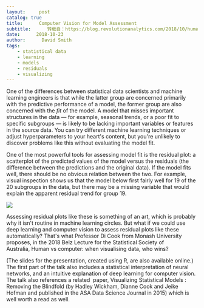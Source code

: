 ```yaml
---
layout:     post
catalog: true
title:      Computer Vision for Model Assessment
subtitle:      转载自：https://blog.revolutionanalytics.com/2018/10/human-vs-computer.html
date:      2018-10-23
author:      David Smith
tags:
    - statistical data
    - learning
    - models
    - residuals
    - visualizing
---
```


One of the differences between statistical data scientists and machine learning engineers is that while the latter group are concerned primarily with the predictive performance of a model, the former group are also concerned with the *fit* of the model. A model that misses important structures in the data — for example, seasonal trends, or a poor fit to specific subgroups — is likely to be lacking important variables or features in the source data. You can try different machine learning techniques or adjust hyperparameters to your heart's content, but you're unlikely to discover problems like this without evaluating the model fit.

One of the most powerful tools for assessing model fit is the residual plot: a scatterplot of the predicted values of the model versus the residuals (the difference between the predictions and the original data). If the model fits well, there should be no obvious relation between the two. For example, visual inspection shows us that the model below first fairly well for 19 of the 20 subgroups in the data, but there may be a missing variable that would explain the apparent residual trend for group 19.

![](https://revolution-computing.typepad.com/.a/6a010534b1db25970b022ad3bacd43200b-800wi)


Assessing residual plots like these is something of an art, which is probably why it isn't routine in machine learning circles. But what if we could use deep learning and computer vision to assess residual plots like these automatically? That's what Professor Di Cook from Monash University proposes, in the 2018 Belz Lecture for the Statistical Society of Australia, Human vs computer: when visualising data, who wins?  


(The slides for the presentation, created using R, are also available online.) The first part of the talk also includes a statistical interpretation of neural networks, and an intuitive explanation of deep learning for computer vision. The talk also references a related  paper, Visualizing Statistical Models : Removing the Blindfold (by Hadley Wickham, Dianne Cook and Jeike Hofman and published in the ASA Data Science Journal in 2015) which is well worth a read as well.
